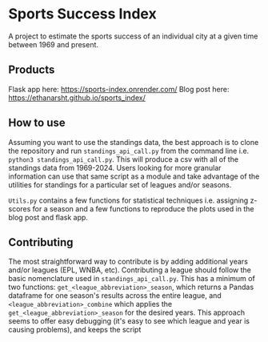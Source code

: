 # Sports Success Index
A project to estimate the sports success of an individual city at a given time between 1969 and present.

## Products
Flask app here: https://sports-index.onrender.com/
Blog post here: https://ethanarsht.github.io/sports_index/

## How to use
Assuming you want to use the standings data, the best approach is to clone the repository and run `standings_api_call.py` from the command line i.e. `python3 standings_api_call.py`. This will produce a csv with all of the standings data from 1969-2024. Users looking for more granular information can use that same script as a module and take advantage of the utilities for standings for a particular set of leagues and/or seasons.

`Utils.py` contains a few functions for statistical techniques i.e. assigning z-scores for a season and a few functions to reproduce the plots used in the blog post and flask app.

## Contributing
The most straightforward way to contribute is by adding additional years and/or leagues (EPL, WNBA, etc). Contributing a league should follow the basic nomenclature used in `standings_api_call.py`. This has a minimum of two functions: `get_<league_abbreviation>_season`, which returns a Pandas dataframe for one season's results across the entire league, and `<league_abbreviation>_combine` which applies the `get_<league_abbreviation>_season` for the desired years. This approach seems to offer easy debugging (it's easy to see which league and year is causing problems), and keeps the script 
